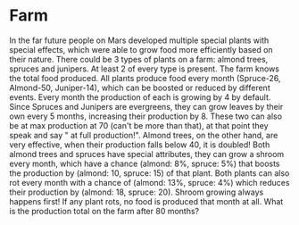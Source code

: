 # Farm

In the far future people on Mars developed multiple special plants with special effects, which were able to grow food more efficiently based on their nature.
There could be 3 types of plants on a farm: almond trees, spruces and junipers. At least 2 of every type is present. The farm knows the total food produced.
All plants produce food every month (Spruce-26, Almond-50, Juniper-14), which can be boosted or reduced by different events. Every month the production of each is growing by 4 by default. Since Spruces and Junipers are evergreens, they can grow leaves by their own every 5 months, increasing their production by 8. These two can also be at max production at 70 (can't be more than that), at that point they speak and say "<Name> at full production!".
Almond trees, on the other hand, are very effective, when their production falls below 40, it is doubled! Both almond trees and spruces have special attributes, they can grow a shroom every month, which have a chance (almond: 8%, spruce: 5%) that boosts the production by (almond: 10, spruce: 15) of that plant. Both plants can also rot every month with a chance of (almond: 13%, spruce: 4%) which reduces their production by (almond: 18, spruce: 20). Shroom growing always happens first! If any plant rots, no food is produced that month at all.
What is the production total on the farm after 80 months?
